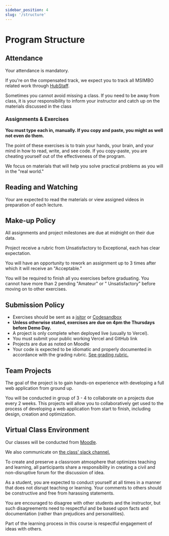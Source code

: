 ```yaml
---
sidebar_position: 4
slug: '/structure'
---
```

 
# Program Structure

## Attendance

Your attendance is mandatory.

If you're on the compensated track, we expect you to track all MSIMBO related work
through [HubStaff](https://app.hubstaff.com/dashboard/291174/team).

Sometimes you cannot avoid missing a class. If you need to be away from class, it is your responsibility to inform your
instructor and catch up on the materials discussed in the class

### Assignments & Exercises

**You must type each in, manually. If you copy and paste, you might as well not even do them.**&#x20;

The point of these exercises is to train your hands, your brain, and your mind in how to read, write, and see code. If
you copy-paste, you are cheating yourself out of the effectiveness of the program.

We focus on materials that will help you solve practical problems as you will in the "real world."

## Reading and Watching

Your are expected to read the materials or view assigned videos in preparation of each lecture.

## Make-up Policy

All assignments and project milestones are due at midnight on their due data.

Project receive a rubric from Unsatisfactory to Exceptional, each has clear expectation.

You will have an opportunity to rework an assignment up to 3 times after which it will receive an "Acceptable."

You will be required to finish all you exercises before graduating. You cannot have more than 2 pending "Amateur" or "
Unsatisfactory" before moving on to other exercises.

## Submission Policy

* Exercises should be sent as a [jsitor](https://jsitor.com/) or [Codesandbox](https://codesandbox.io)
* **Unless otherwise stated, exercises are due on 4pm the Thursdays before Demo Day.**
* A project is only complete when deployed live (usually to Vercel).
* You must submit your public working Vercel and GitHub link
* Projects are due as noted on Moodle
* Your code is expected to be idiomatic and properly documented in accordance with the grading
  rubric. [See grading rubric.](https://example.com)

## Team Projects

The goal of the project is to gain hands-on experience with developing a full web application from ground up.

You will be conducted in group of 3 - 4 to collaborate on a projects due every 2 weeks. This projects will allow you to
collaboratively get used to the process of developing a web application from start to finish, including design, creation
and optimization.

## Virtual Class Environment

Our classes will be conducted from [Moodle](https://programs.ulem.org).

We also communicate on [the class' slack channel.](https://app.slack.com/client)

To create and preserve a classroom atmosphere that optimizes teaching and learning, all participants share a
responsibility in creating a civil and non-disruptive forum for the discussion of idea.&#x20;

As a student, you are expected to conduct yourself at all times in a manner that does not disrupt teaching or learning.
Your comments to others should be constructive and free from harassing statements.&#x20;

You are encouraged to disagree with other students and the instructor, but such disagreements need to respectful and be
based upon facts and documentation (rather than prejudices and personalities).

Part of the learning process in this course is respectful engagement of ideas with others.
